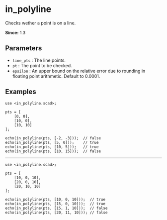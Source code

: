 # in_polyline

Checks wether a point is on a line.

**Since:** 1.3

## Parameters

- `line_pts` : The line points.
- `pt` : The point to be checked.
- `epsilon` : An upper bound on the relative error due to rounding in floating point arithmetic. Default to 0.0001.

## Examples

    use <in_polyline.scad>;

    pts = [
        [0, 0],
        [10, 0],
        [10, 10]
    ];

    echo(in_polyline(pts, [-2, -3]));  // false
    echo(in_polyline(pts, [5, 0]));    // true
    echo(in_polyline(pts, [10, 5]));   // true
    echo(in_polyline(pts, [10, 15]));  // false

----

    use <in_polyline.scad>;

    pts = [
        [10, 0, 10],
        [20, 0, 10],
        [20, 10, 10]
    ]; 

    echo(in_polyline(pts, [10, 0, 10]));  // true
    echo(in_polyline(pts, [15, 0, 10]));  // true
    echo(in_polyline(pts, [15, 1, 10]));  // false
    echo(in_polyline(pts, [20, 11, 10])); // false    